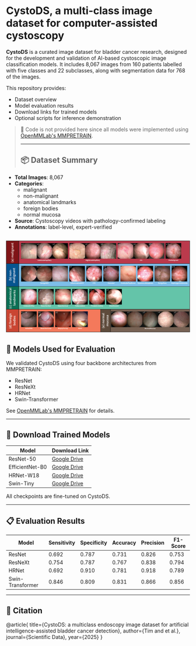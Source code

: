 # CystoDS, a multi-class image dataset for computer-assisted cystoscopy
**CystoDS** is a curated image dataset for bladder cancer research, designed for the development and validation of AI-based cystoscopic image classification models. It includes 8,067 images from 160 patients labelled with five classes and 22 subclasses, along with segmentation data for 768 of the images.

This repository provides:
- Dataset overview
- Model evaluation results
- Download links for trained models
- Optional scripts for inference demonstration

> 🔧 Code is not provided here since all models were implemented using [OpenMMLab's MMPRETRAIN](https://github.com/open-mmlab/mmpretrain).
>
> ---
>
> ## 📦 Dataset Summary

- **Total Images**: 8,067
- **Categories**:
  - malignant
  - non-malignant
  - anatomical landmarks
  - foreign bodies
  - normal mucosa
- **Source**: Cystoscopy videos with pathology-confirmed labeling
- **Annotations**: label-level, expert-verified

![CystoDS classes](classes.png)
---

## 🧠 Models Used for Evaluation

We validated CystoDS using four backbone architectures from MMPRETRAIN:
- ResNet
- ResNeXt
- HRNet
- Swin-Transformer

See [OpenMMLab's MMPRETRAIN](https://github.com/open-mmlab/mmpretrain) for details.

---

## 🚀 Download Trained Models

| Model                | Download Link             |
|---------------------|----------------------------|
| ResNet-50           | [Google Drive](#)          |
| EfficientNet-B0     | [Google Drive](#)          |
| HRNet-W18           | [Google Drive](#)          |
| Swin-Tiny           | [Google Drive](#)          |

All checkpoints are fine-tuned on CystoDS.

---

## 📋 Evaluation Results

| Model              | Sensitivity | Specificity | Accuracy | Precision | F1-Score |
|-------------------|-------------|-------------|----------|-----------|----------|
| ResNet           | 0.692       | 0.787       | 0.731    | 0.826     | 0.753    |
| ResNeXt          | 0.754       | 0.787       | 0.767    | 0.838     | 0.794    |
| HRNet            | 0.692       | 0.910       | 0.781    | 0.918     | 0.789    |
| Swin-Transformer | 0.846       | 0.809       | 0.831    | 0.866     | 0.856    |


---

## 📌 Citation

@article{
  title={CystoDS: a multiclass endoscopy image dataset for artificial intelligence-assisted bladder cancer detection},
  author={Tim and et al.},
  journal={Scientific Data},
  year={2025}
}

